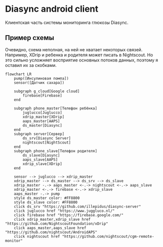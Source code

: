 # Diasync android client

Клиентская часть системы мониторинга глюкозы Diasync.

## Пример схемы

Очевидно, схема неполная, на ней не хватает некоторых связей. Например, XDrip и ребенка и родителя
может писать в Nightscout. Но это сильно усложняет восприятие основных потоков данных, поэтому я
оставил их за скобками.

```mermaid
flowchart LR
    pump([Инсулиновая помпа])
    sensor([Датчик сахара])

    subgraph g_cloud[Google cloud]
        firebase[Firebase]
    end

    subgraph phone_master[Телефон ребёнка]
        juglucco[Juglucco]
        xdrip_master[XDrip]
        aaps_master[AAPS]
        ds_master[Diasync]
    end
    subgraph server[Сервер]
        ds_srv[Diasync Server]
        nightscout[NightScout]
    end
    subgraph phone_slave[Телефон родителя]
        ds_slave[Diasync]
        aaps_slave[AAPS]
        xdrip_slave[XDrip]
    end

    sensor --> juglucco --> xdrip_master
    xdrip_master --> ds_master --> ds_srv --> ds_slave
    xdrip_master -.-> aaps_master <-.-> nightscout <-.-> aaps_slave
    xdrip_master <-.-> firebase <-.-> xdrip_slave
    aaps_master -.-> pump
    style ds_master color: #FF8800
    style ds_slave color: #FF8800
    click ds_srv "https://github.com/illepidus/diasync-server"
    click juglucco href "https://www.juggluco.nl/"
    click firebase href "https://firebase.google.com/"
    click xdrip_master,xdrip_slave href "https://github.com/NightscoutFoundation/xDrip"
    click aaps_master,aaps_slave href "https://github.com/nightscout/AndroidAPS"
    click nightscout href "https://github.com/nightscout/cgm-remote-monitor"
```
